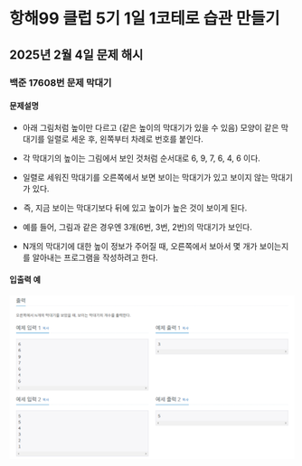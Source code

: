 # 항해99 클럽 5기 1일 1코테로 습관 만들기
## 2025년 2월 4일 문제 해시
### 백준 17608번 문제 막대기

#### 문제설명
* 아래 그림처럼 높이만 다르고 (같은 높이의 막대기가 있을 수 있음) 모양이 같은 막대기를 일렬로 세운 후, 왼쪽부터 차례로 번호를 붙인다. 

* 각 막대기의 높이는 그림에서 보인 것처럼 순서대로 6, 9, 7, 6, 4, 6 이다.

* 일렬로 세워진 막대기를 오른쪽에서 보면 보이는 막대기가 있고 보이지 않는 막대기가 있다.

*  즉, 지금 보이는 막대기보다 뒤에 있고 높이가 높은 것이 보이게 된다.

* 예를 들어, 그림과 같은 경우엔 3개(6번, 3번, 2번)의 막대기가 보인다.

* N개의 막대기에 대한 높이 정보가 주어질 때, 오른쪽에서 보아서 몇 개가 보이는지를 알아내는 프로그램을 작성하려고 한다.

#### 입출력 예
![alt text](image.png)